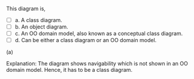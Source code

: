 <panel header="{{ icon_Q_A }} This diagram is,...">
<question>

This diagram is,

- [ ] a. A class diagram.
- [ ] b. An object diagram.
- [ ] c. An OO domain model, also known as a conceptual class diagram.
- [ ] d. Can be either a class diagram or an OO domain model.

<pic src="{{baseUrl}}/modeling/modelingStructures/objectOrientedDomainModels/images/playerTurn.png" height="50" />
<p/>

<div slot="answer">

(a)

Explanation: The diagram shows navigability which is not shown in an OO domain model. Hence, it has to be a class diagram.

</div>
</question>
</panel>
